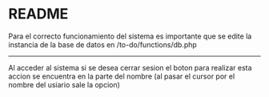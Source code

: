 # README 

Para el correcto funcionamiento del sistema es importante que se edite la instancia de la base de datos en /to-do/functions/db.php

---
Al acceder al sistema si se desea cerrar sesion el boton para realizar esta accion se encuentra en la parte del nombre (al pasar el cursor por el nombre del usiario sale la opcion)